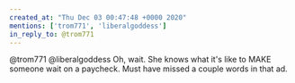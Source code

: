 ```yaml
---
created_at: "Thu Dec 03 00:47:48 +0000 2020"
mentions: ['trom771', 'liberalgoddess']
in_reply_to: @trom771
---
```


@trom771 @liberalgoddess Oh, wait. She knows what it's like to MAKE someone wait on a paycheck. Must have missed a couple words in that ad.